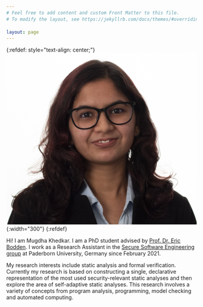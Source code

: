 ```yaml
---
# Feel free to add content and custom Front Matter to this file.
# To modify the layout, see https://jekyllrb.com/docs/themes/#overriding-theme-defaults

layout: page
---
```

{:refdef: style="text-align: center;"}
![](Mugdhaphoto.jpg){:width="300"}
{:refdef}

Hi! I am Mugdha Khedkar. I am a PhD student advised by [Prof. Dr. Eric Bodden](https://www.bodden.de/). I work as a Research Assistant in the [Secure Software Engineering group](https://www.hni.uni-paderborn.de/sse/) at Paderborn University, Germany since February 2021.

My research interests include static analysis and formal verification. Currently my research is based on constructing a single, declarative representation of the most used security-relevant static analyses and then explore the area of self-adaptive static analyses. This research involves a variety of concepts from program analysis, programming, model checking and automated computing. 
